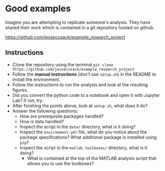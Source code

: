 # Good examples

Imagine you are attempting to replicate someone's analysis. They have shared their work which is contained in a git repository hosted on github.

https://github.com/jessecusack/example_research_project

## Instructions

* Clone the repository using the terminal `git clone https://github.com/jessecusack/example_research_project`
* Follow the **manual instructions** (don't use `setup.sh`) in the README to install the environment.
* Follow the instructions to run the analysis and look at the resulting figures.
* Did you convert the python code to a notebook and open it with Jupyter Lab? If not, try.
* After finishing the points above, look at `setup.sh`, what does it do?
* Answer the following questions:
  * How are prerequisite packages handled?
  * How is data handled?
  * Inspect the script in the `data/` directory, what is it doing?
  * Inspect the `environment.yml` file, what do you notice about the package specifications? What additional package is installed using `pip`?
  * Inspect the script in the `matlab_toolboxes/` directory, what is it doing?
    * What is contained at the top of the MATLAB analysis script that allows you to use the toolboxes?
